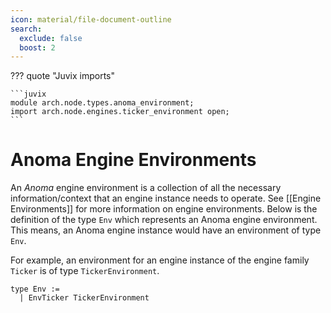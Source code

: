 ```yaml
---
icon: material/file-document-outline
search:
  exclude: false
  boost: 2
---
```


??? quote "Juvix imports"

    ```juvix
    module arch.node.types.anoma_environment;
    import arch.node.engines.ticker_environment open;
    ```

# Anoma Engine Environments

An _Anoma_ engine environment is a collection of all the necessary
information/context that an engine instance needs to operate.
See [[Engine Environments]] for more information on engine environments.
Below is the definition of the type `Env` which represents an Anoma engine
environment. This means, an Anoma engine instance would have an environment of
type `Env`.

For example, an environment for an engine instance of the engine family `Ticker`
is of type `TickerEnvironment`.

```juvix
type Env :=
  | EnvTicker TickerEnvironment
```
